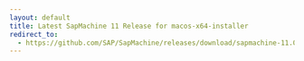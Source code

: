 ```yaml
---
layout: default
title: Latest SapMachine 11 Release for macos-x64-installer
redirect_to:
  - https://github.com/SAP/SapMachine/releases/download/sapmachine-11.0.18/sapmachine-jdk-11.0.18_macos-x64_bin.dmg
---
```

